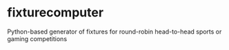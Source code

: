 fixturecomputer
===============

Python-based generator of fixtures for round-robin head-to-head sports or gaming competitions
